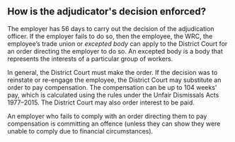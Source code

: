 ##  How is the adjudicator's decision enforced?

The employer has 56 days to carry out the decision of the adjudication
officer. If the employer fails to do so, then the employee, the WRC, the
employee’s trade union or _excepted body_ can apply to the District Court for
an order directing the employer to do so. An excepted body is a body that
represents the interests of a particular group of workers.

In general, the District Court must make the order. If the decision was to
reinstate or re-engage the employee, the District Court may substitute an
order to pay compensation. The compensation can be up to 104 weeks’ pay, which
is calculated using the rules under the Unfair Dismissals Acts 1977–2015. The
District Court may also order interest to be paid.

An employer who fails to comply with an order directing them to pay
compensation is committing an offence (unless they can show they were unable
to comply due to financial circumstances).
